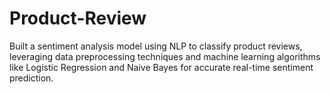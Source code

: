 # Product-Review
Built a sentiment analysis model using NLP to classify product reviews, leveraging  data preprocessing techniques and machine learning algorithms like Logistic Regression and  Naive Bayes for accurate real-time sentiment prediction.
